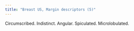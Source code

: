 ```yaml
---
title: "Breast US, Margin descriptors (5)"
---
```

Circumscribed. Indistinct. Angular. Spiculated. Microlobulated.

